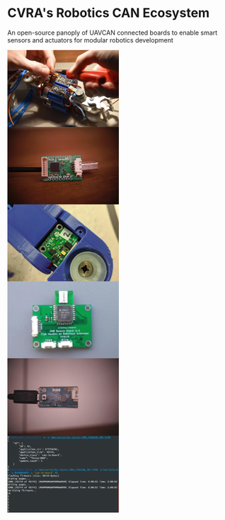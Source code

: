 # CVRA's Robotics CAN Ecosystem

An open-source panoply of UAVCAN connected boards to enable smart sensors and actuators for modular robotics development

<div class="album">
<div class="row">
    <div class="large-6 columns container">
        <a href="./motor.html">
            <img src="./images/motor-board.jpg" class="image">
            <div class="overlay">
                <div class="text">Motor board</div>
            </div>
        </a>
    </div>
    <div class="large-6 columns container">
        <a href="./io.html">
            <img src="./images/io-board.jpg" class="image">
            <div class="overlay">
                <div class="text">IO board</div>
            </div>
        </a>
    </div>
</div>
<div class="row">
    <div class="large-6 columns container">
        <a href="./sensor.html">
            <img src="./images/sensor-board.jpg" class="image">
            <div class="overlay">
                <div class="text">Sensor board</div>
            </div>
        </a>
    </div>
    <div class="large-6 columns container">
        <a href="./beacon.html">
            <img src="./images/beacon-board.jpg" class="image">
            <div class="overlay">
                <div class="text">Beacon board</div>
            </div>
        </a>
    </div>
</div>
<div class="row">
    <div class="large-6 columns container">
        <a href="./adapter.html">
            <img src="./images/can-adapter.jpg" class="image">
            <div class="overlay">
                <div class="text">CAN adapter</div>
            </div>
        </a>
    </div>
    <div class="large-6 columns container">
        <a href="./bootloader.html">
            <img src="./images/bootloader.png" class="image">
            <div class="overlay">
                <div class="text">CAN bootloader</div>
            </div>
        </a>
    </div>
</div>
</div>

<style media="screen" type="text/css">
.container {
    position: relative;
    width: 50%;
    white-space: nowrap;
    display: table-cell;
    padding-right: 5px;
}

.image {
    display: inline;
    width: 100%;
    height: 100%;
}

.overlay {
    position: absolute;
    top: 0;
    bottom: 5px;
    left: 0;
    right: 5px;
    opacity: 0;
    transition: .5s ease;
    background-color: #264d73;
}

.container:hover .overlay {
    opacity: 0.8;
}

.text {
    color: white;
    font-size: 24px;
    position: absolute;
    top: 50%;
    left: 50%;
    transform: translate(-50%, -50%);
    -ms-transform: translate(-50%, -50%);
    text-align: center;
}
</style>
